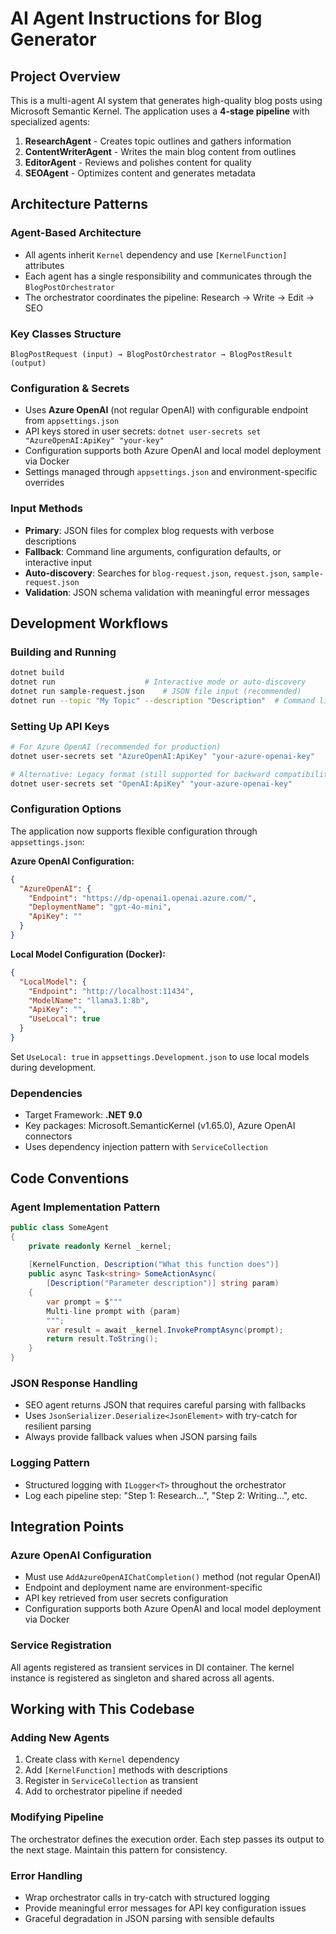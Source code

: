 # AI Agent Instructions for Blog Generator

## Project Overview
This is a multi-agent AI system that generates high-quality blog posts using Microsoft Semantic Kernel. The application uses a **4-stage pipeline** with specialized agents:

1. **ResearchAgent** - Creates topic outlines and gathers information
2. **ContentWriterAgent** - Writes the main blog content from outlines
3. **EditorAgent** - Reviews and polishes content for quality
4. **SEOAgent** - Optimizes content and generates metadata

## Architecture Patterns

### Agent-Based Architecture
- All agents inherit `Kernel` dependency and use `[KernelFunction]` attributes
- Each agent has a single responsibility and communicates through the `BlogPostOrchestrator`
- The orchestrator coordinates the pipeline: Research → Write → Edit → SEO

### Key Classes Structure
```
BlogPostRequest (input) → BlogPostOrchestrator → BlogPostResult (output)
```

### Configuration & Secrets
- Uses **Azure OpenAI** (not regular OpenAI) with configurable endpoint from `appsettings.json`
- API keys stored in user secrets: `dotnet user-secrets set "AzureOpenAI:ApiKey" "your-key"`
- Configuration supports both Azure OpenAI and local model deployment via Docker
- Settings managed through `appsettings.json` and environment-specific overrides

### Input Methods
- **Primary**: JSON files for complex blog requests with verbose descriptions
- **Fallback**: Command line arguments, configuration defaults, or interactive input
- **Auto-discovery**: Searches for `blog-request.json`, `request.json`, `sample-request.json`
- **Validation**: JSON schema validation with meaningful error messages

## Development Workflows

### Building and Running
```bash
dotnet build
dotnet run                    # Interactive mode or auto-discovery
dotnet run sample-request.json    # JSON file input (recommended)
dotnet run --topic "My Topic" --description "Description"  # Command line
```

### Setting Up API Keys
```bash
# For Azure OpenAI (recommended for production)
dotnet user-secrets set "AzureOpenAI:ApiKey" "your-azure-openai-key"

# Alternative: Legacy format (still supported for backward compatibility)
dotnet user-secrets set "OpenAI:ApiKey" "your-azure-openai-key"
```

### Configuration Options
The application now supports flexible configuration through `appsettings.json`:

**Azure OpenAI Configuration:**
```json
{
  "AzureOpenAI": {
    "Endpoint": "https://dp-openai1.openai.azure.com/",
    "DeploymentName": "gpt-4o-mini",
    "ApiKey": ""
  }
}
```

**Local Model Configuration (Docker):**
```json
{
  "LocalModel": {
    "Endpoint": "http://localhost:11434",
    "ModelName": "llama3.1:8b",
    "ApiKey": "",
    "UseLocal": true
  }
}
```

Set `UseLocal: true` in `appsettings.Development.json` to use local models during development.

### Dependencies
- Target Framework: **.NET 9.0**
- Key packages: Microsoft.SemanticKernel (v1.65.0), Azure OpenAI connectors
- Uses dependency injection pattern with `ServiceCollection`

## Code Conventions

### Agent Implementation Pattern
```csharp
public class SomeAgent
{
    private readonly Kernel _kernel;
    
    [KernelFunction, Description("What this function does")]
    public async Task<string> SomeActionAsync(
        [Description("Parameter description")] string param)
    {
        var prompt = $"""
        Multi-line prompt with {param}
        """;
        var result = await _kernel.InvokePromptAsync(prompt);
        return result.ToString();
    }
}
```

### JSON Response Handling
- SEO agent returns JSON that requires careful parsing with fallbacks
- Uses `JsonSerializer.Deserialize<JsonElement>` with try-catch for resilient parsing
- Always provide fallback values when JSON parsing fails

### Logging Pattern
- Structured logging with `ILogger<T>` throughout the orchestrator
- Log each pipeline step: "Step 1: Research...", "Step 2: Writing...", etc.

## Integration Points

### Azure OpenAI Configuration
- Must use `AddAzureOpenAIChatCompletion()` method (not regular OpenAI)
- Endpoint and deployment name are environment-specific
- API key retrieved from user secrets configuration
- Configuration supports both Azure OpenAI and local model deployment via Docker

### Service Registration
All agents registered as transient services in DI container. The kernel instance is registered as singleton and shared across all agents.

## Working with This Codebase

### Adding New Agents
1. Create class with `Kernel` dependency
2. Add `[KernelFunction]` methods with descriptions
3. Register in `ServiceCollection` as transient
4. Add to orchestrator pipeline if needed

### Modifying Pipeline
The orchestrator defines the execution order. Each step passes its output to the next stage. Maintain this pattern for consistency.

### Error Handling
- Wrap orchestrator calls in try-catch with structured logging
- Provide meaningful error messages for API key configuration issues
- Graceful degradation in JSON parsing with sensible defaults